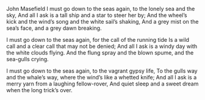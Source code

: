 John Masefield
I must go down to the seas again, to the lonely sea and the sky,
And all I ask is a tall ship and a star to steer her by;
And the wheel’s kick and the wind’s song and the white sail’s shaking,
And a grey mist on the sea’s face, and a grey dawn breaking.

I must go down to the seas again, for the call of the running tide
Is a wild call and a clear call that may not be denied;
And all I ask is a windy day with the white clouds flying.
And the flung spray and the blown spume, and the sea-gulls crying.

I must go down to the seas again, to the vagrant gypsy life,
To the gulls way and the whale’s way, where the wind’s like a whetted knife;
And all I ask is a merry yarn from a laughing fellow-rover,
And quiet sleep and a sweet dream when the long trick’s over.
